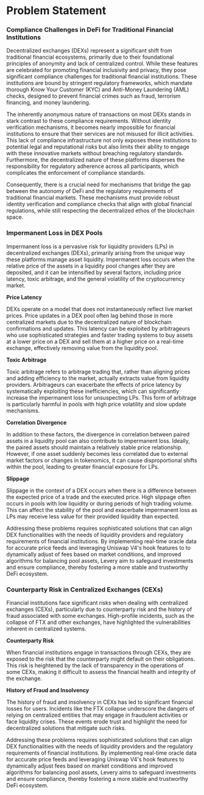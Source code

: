 # Problem Statement

### **Compliance Challenges in DeFi for Traditional Financial Institutions**

Decentralized exchanges (DEXs) represent a significant shift from traditional financial ecosystems, primarily due to their foundational principles of anonymity and lack of centralized control. While these features are celebrated for promoting financial inclusivity and privacy, they pose significant compliance challenges for traditional financial institutions. These institutions are bound by stringent regulatory frameworks, which mandate thorough Know Your Customer (KYC) and Anti-Money Laundering (AML) checks, designed to prevent financial crimes such as fraud, terrorism financing, and money laundering.

The inherently anonymous nature of transactions on most DEXs stands in stark contrast to these compliance requirements. Without identity verification mechanisms, it becomes nearly impossible for financial institutions to ensure that their services are not misused for illicit activities. This lack of compliance infrastructure not only exposes these institutions to potential legal and reputational risks but also limits their ability to engage with these innovative markets without breaching regulatory standards. Furthermore, the decentralized nature of these platforms disperses the responsibility for regulatory adherence across all participants, which complicates the enforcement of compliance standards.

Consequently, there is a crucial need for mechanisms that bridge the gap between the autonomy of DeFi and the regulatory requirements of traditional financial markets. These mechanisms must provide robust identity verification and compliance checks that align with global financial regulations, while still respecting the decentralized ethos of the blockchain space.

### Impermanent Loss in DEX Pools

Impermanent loss is a pervasive risk for liquidity providers (LPs) in decentralized exchanges (DEXs), primarily arising from the unique way these platforms manage asset liquidity. Impermanent loss occurs when the relative price of the assets in a liquidity pool changes after they are deposited, and it can be intensified by several factors, including price latency, toxic arbitrage, and the general volatility of the cryptocurrency market.

**Price Latency**

DEXs operate on a model that does not instantaneously reflect live market prices. Price updates in a DEX pool often lag behind those in more centralized markets due to the decentralized nature of blockchain confirmations and updates. This latency can be exploited by arbitrageurs who use sophisticated strategies and faster trading systems to buy assets at a lower price on a DEX and sell them at a higher price on a real-time exchange, effectively removing value from the liquidity pool.

**Toxic Arbitrage**

Toxic arbitrage refers to arbitrage trading that, rather than aligning prices and adding efficiency to the market, actually extracts value from liquidity providers. Arbitrageurs can exacerbate the effects of price latency by systematically exploiting these inefficiencies, which can significantly increase the impermanent loss for unsuspecting LPs. This form of arbitrage is particularly harmful in pools with high price volatility and slow update mechanisms.

**Correlation Divergence**

In addition to these factors, the divergence in correlation between paired assets in a liquidity pool can also contribute to impermanent loss. Ideally, the paired assets should maintain a relatively stable price relationship. However, if one asset suddenly becomes less correlated due to external market factors or changes in tokenomics, it can cause disproportional shifts within the pool, leading to greater financial exposure for LPs.

**Slippage**

Slippage in the context of a DEX occurs when there is a difference between the expected price of a trade and the executed price. High slippage often occurs in pools with low liquidity or during periods of high trading volume. This can affect the stability of the pool and exacerbate impermanent loss as LPs may receive less value for their provided liquidity than expected.

Addressing these problems requires sophisticated solutions that can align DEX functionalities with the needs of liquidity providers and regulatory requirements of financial institutions. By implementing real-time oracle data for accurate price feeds and leveraging Uniswap V4's hook features to to dynamically adjust of fees based on market conditions, and improved algorithms for balancing pool assets, Levery aim to safeguard investments and ensure compliance, thereby fostering a more stable and trustworthy DeFi ecosystem.

### **Counterparty Risk in Centralized Exchanges (CEXs)**

Financial institutions face significant risks when dealing with centralized exchanges (CEXs), particularly due to counterparty risk and the history of fraud associated with some exchanges. High-profile incidents, such as the collapse of FTX and other exchanges, have highlighted the vulnerabilities inherent in centralized systems.

**Counterparty Risk**

When financial institutions engage in transactions through CEXs, they are exposed to the risk that the counterparty might default on their obligations. This risk is heightened by the lack of transparency in the operations of some CEXs, making it difficult to assess the financial health and integrity of the exchange.

**History of Fraud and Insolvency**

The history of fraud and insolvency in CEXs has led to significant financial losses for users. Incidents like the FTX collapse underscore the dangers of relying on centralized entities that may engage in fraudulent activities or face liquidity crises. These events erode trust and highlight the need for decentralized solutions that mitigate such risks.

Addressing these problems requires sophisticated solutions that can align DEX functionalities with the needs of liquidity providers and the regulatory requirements of financial institutions. By implementing real-time oracle data for accurate price feeds and leveraging Uniswap V4's hook features to dynamically adjust fees based on market conditions and improved algorithms for balancing pool assets, Levery aims to safeguard investments and ensure compliance, thereby fostering a more stable and trustworthy DeFi ecosystem.

